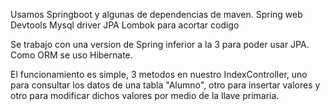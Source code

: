 Usamos Springboot y algunas de dependencias de maven.
Spring web
Devtools
Mysql driver
JPA
Lombok para acortar codigo

Se trabajo con una version de Spring inferior a la 3 para poder usar JPA.
Como ORM se uso Hibernate.

El funcionamiento es simple, 3 metodos en nuestro IndexController, uno para consultar los datos de una tabla "Alumno", otro para insertar valores y otro para modificar dichos valores por medio de la llave primaria.
